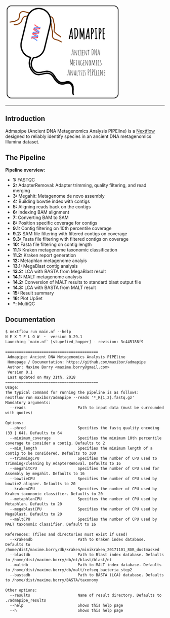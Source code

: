 <img src="img/logo.png" height="300">

* * *

## Introduction

Admapipe (Ancient DNA Metagenomics Analysis PIPEline) is a [Nextflow](https://nextflow.io) designed to reliably identify species in an ancient DNA metagenomics Illumina dataset.

## The Pipeline

**Pipeline overview:**

-   **1:**     FASTQC
-   **2:**     AdapterRemoval: Adapter trimming, quality filtering, and read merging
-   **3:**     Megahit: Metagenome de novo assembly
-   **4:**     Building bowtie index with contigs
-   **5:**     Aligning reads back on the contigs
-   **6:**     Indexing BAM alignment
-   **7:**     Converting BAM to SAM
-   **8:**     Position specific coverage for contigs
-   **9.1:**   Contig filtering on 10th percentile coverage
-   **9.2:**   SAM file filtering with filtered contigs on coverage
-   **9.3:**   Fasta file filtering with filtered contigs on coverage
-   **10:**    Fasta file filtering on contig length
-   **11.1:**  Kraken metagenome taxonomic classification
-   **11.2:**  Kraken report generation
-   **12:**    Metaphlan metagenome analyis
-   **13.1:**  MegaBlast contig analysis
-   **13.2:**  LCA with BASTA from MegaBlast result
-   **14.1:**  MALT metagenome analysis
-   **14.2:**  Conversion of MALT results to standard blast output file
-   **14.3:**  LCA with BASTA from MALT result
-   **15:**    Result summary
-   **16:**    Plot UpSet
-   **\*:**     MultiQC

## Documentation

    $ nextflow run main.nf --help
    N E X T F L O W  ~  version 0.29.1
    Launching `main.nf` [stupefied_hopper] - revision: 3c445188f9

    =========================================
     Admapipe: Ancient DNA Metagenomics Analysis PIPEline
     Homepage / Documentation: https://github.com/maxibor/admapipe
     Author: Maxime Borry <maxime.borry@gmail.com>
     Version 0.1
     Last updated on May 31th, 2018
    =========================================
    Usage:
    The typical command for running the pipeline is as follows:
    nextflow run maxibor/admapipe --reads '*_R{1,2}.fastq.gz'
    Mandatory arguments:
      --reads                       Path to input data (must be surrounded with quotes)

    Options:
      --phred                       Specifies the fastq quality encoding (33 | 64). Defaults to 64
      --minimum_coverage            Specifies the minimum 10th percentile coverage to consider a contig. Defaults to 2
      --min_length                  Specifies the minimum length of a contig to be considered. Defaults to 300
      --trimmingCPU                 Specifies the number of CPU used to trimming/cleaning by AdapterRemoval. Defaults to 16
      --megahitCPU                  Specifies the number of CPU used for Assembly by megahit. Defaults to 16
      --bowtieCPU                   Specifies the number of CPU used by bowtie2 aligner. Defaults to 20
      --krakenCPU                   Specifies the number of CPU used by Kraken taxonomic classifier. Defaults to 20
      --metaphlanCPU                Specifies the number of CPU used by Metaphlan. Defaults to 20
      --megablastCPU                Specifies the number of CPU used by MegaBlast. Defaults to 20
      --maltCPU                     Specifies the number of CPU used by MALT taxonomic classifier. Default to 16

    References: (files and directories must exist if used)
      --krakendb                    Path to Kraken index database. Defaults to /home/dist/maxime.borry/db/kraken/minikraken_20171101_8GB_dustmasked
      --blastdb                     Path to Blast index database. Defaults to /home/dist/maxime.borry/db/nt/blast/blast/nt
      --maltdb                      Path to MALT index database. Defaults to /home/dist/maxime.borry/db/malt/refseq_bacteria_step2
      --bastadb                     Path to BASTA (LCA) database. Defaults to /home/dist/maxime.borry/BASTA/taxonomy

    Other options:
      --results                     Name of result directory. Defaults to ./admapipe_results
      --help                        Shows this help page
      --h                           Shows this help page
